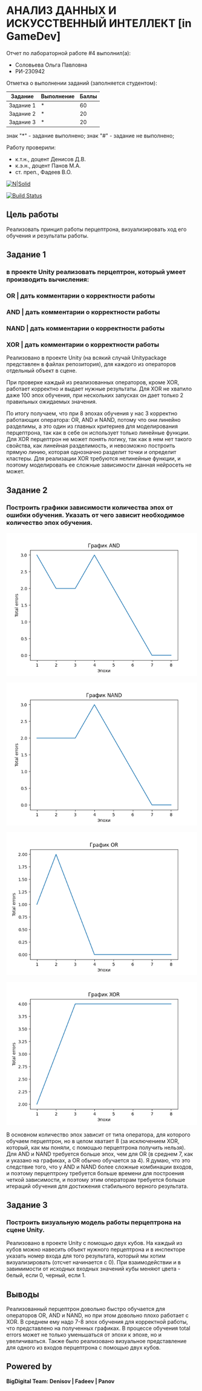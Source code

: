 # АНАЛИЗ ДАННЫХ И ИСКУССТВЕННЫЙ ИНТЕЛЛЕКТ [in GameDev]
Отчет по лабораторной работе #4 выполнил(а):
- Соловьева Ольга Павловна
- РИ-230942

Отметка о выполнении заданий (заполняется студентом):

| Задание | Выполнение | Баллы |
| ------ | ------ | ------ |
| Задание 1 | * | 60 |
| Задание 2 | * | 20 |
| Задание 3 | * | 20 |

знак "*" - задание выполнено; знак "#" - задание не выполнено;

Работу проверили:
- к.т.н., доцент Денисов Д.В.
- к.э.н., доцент Панов М.А.
- ст. преп., Фадеев В.О.

[![N|Solid](https://cldup.com/dTxpPi9lDf.thumb.png)](https://nodesource.com/products/nsolid)

[![Build Status](https://travis-ci.org/joemccann/dillinger.svg?branch=master)](https://travis-ci.org/joemccann/dillinger)

## Цель работы
Реализовать принцип работы перцептрона, визуализировать ход его обучения и результаты работы.


## Задание 1
### в проекте Unity реализовать перцептрон, который умеет производить вычисления:

### OR | дать комментарии о корректности работы

### AND | дать комментарии о корректности работы

### NAND | дать комментарии о корректности работы

### XOR | дать комментарии о корректности работы


Реализовано в проекте Unity (на всякий случай Unitypackage представлен в файлах репозитория), для каждого из операторов отдельный объект в сцене.

При проверке каждый из реализованных операторов, кроме XOR, работает корректно и выдает нужные результаты. Для XOR не хватило даже 100 эпох обучения, при нескольких запусках он дает только 2 правильных ожидаемых значения. 

По итогу получаем, что при 8 эпохах обучения у нас 3 корректно работающих оператора: OR, AND и NAND, потому что они линейно разделимы, а это один из главных критериев для моделирования перцептрона, так как в себе он использует только линейные функции. Для XOR перцептрон не может понять логику, так как в нем нет такого свойства, как линейная разделимость, и невозможно построить прямую линию, которая однозначно разделит точки и определит кластеры. Для реализации XOR требуются нелинейные функции, и поэтому моделировать ее сложные зависимости данная нейросеть не может. 


## Задание 2
### Построить графики зависимости количества эпох от ошибки  обучения. Указать от чего зависит необходимое количество эпох обучения.

![task 2](https://github.com/kurlyushonok/DA-in-GameDev-lab4/blob/main/graphs/AND.png)

![task 2](https://github.com/kurlyushonok/DA-in-GameDev-lab4/blob/main/graphs/NAND.png)

![task 2](https://github.com/kurlyushonok/DA-in-GameDev-lab4/blob/main/graphs/OR.png)

![task 2](https://github.com/kurlyushonok/DA-in-GameDev-lab4/blob/main/graphs/XOR.png)


В основном количество эпох зависит от типа оператора, для которого обучаем перцептрон, но в целом хватает 8 (за исключением XOR, который, как мы поняли, с помощью перцептрона получить нельзя). Для AND и NAND требуется больше эпох, чем для OR (в среднем 7, как и указано на графиках, а OR обычно обучается за 4). Я думаю, что это следствие того, что у AND и NAND более сложные комбинации входов, и поэтому перцептрону требуется больше времени для построения четкой зависимости, и поэтому этим операторам требуется больше итераций обучения для достижения стабильного верного результата.


## Задание 3
### Построить визуальную модель работы перцептрона на сцене Unity.

Реализовано в проекте Unity с помощью двух кубов. На каждый из кубов можно навесить объект нужного перцептрона и в инспекторе указать номер входа для того результата, который мы хотим визуализировать (отсчет начинается с 0). При взаимодействии и в завимимости от исходных входных значений кубы меняют цвета - белый, если 0, черный, если 1.


## Выводы

Реализованный перцептрон довольно быстро обучается для операторов OR, AND и NAND, но при этом довольно плохо работает с XOR. В среднем ему надо 7-8 эпох обучения для корректной работы, что представлено на полученных графиках. В процессе обучения total errors может не только уменьшаться от эпохи к эпохе, но и увеличиваться. Также было реализовано визуальное представление для одного из входов перцептрона с помощью двух кубов.


## Powered by

**BigDigital Team: Denisov | Fadeev | Panov**
